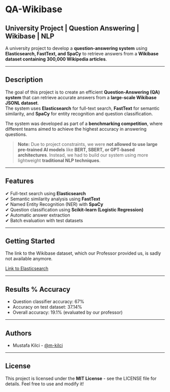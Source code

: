 # QA-Wikibase

## University Project | Question Answering | Wikibase | NLP

A university project to develop a **question-answering system** using **Elasticsearch, FastText, and SpaCy** to retrieve answers from a **Wikibase dataset containing 300,000 Wikipedia articles**.

---

## Description

The goal of this project is to create an efficient **Question-Answering (QA) system** that can retrieve accurate answers from a **large-scale Wikibase JSONL dataset**.  
The system uses **Elasticsearch** for full-text search, **FastText** for semantic similarity, and **SpaCy** for entity recognition and question classification.

The system was developed as part of a **benchmarking competition**, where different teams aimed to achieve the highest accuracy in answering questions.

> **Note:** Due to project constraints, we were **not allowed to use large pre-trained AI models** like **BERT, SBERT, or GPT-based architectures**. Instead, we had to build our system using more lightweight **traditional NLP techniques**.

---

## Features
✔ Full-text search using **Elasticsearch**  
✔ Semantic similarity analysis using **FastText**  
✔ Named Entity Recognition (NER) with **SpaCy**  
✔ Question classification using **Scikit-learn (Logistic Regression)**  
✔ Automatic answer extraction  
✔ Batch evaluation with test datasets  

---

## Getting Started

The link to the Wikibase dataset, which our Professor provided us, is sadly not available anymore. 

[Link to Elasticsearch](https://www.elastic.co/de/downloads/elasticsearch)

---

## Results % Accuracy

- Question classifier accuracy: 67%
- Accuracy on test dataset: 37.14% 
- Overall accuracy: 19.1% (evaluated by our professor)

---

## Authors

- Mustafa Kilci - [@m-kilci](https://github.com/m-kilci)

---

## License

This project is licensed under the **MIT License** - see the LICENSE file for details.
Feel free to use and modify it!


